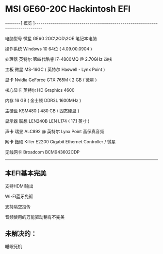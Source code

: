 # MSI GE60-20C Hackintosh EFI


--------[ 概览 ]----------------------------------------------------------------------------------

  电脑型号            微星 GE60 2OC\2OD\2OE 笔记本电脑
  
  操作系统            Windows 10 64位 ( 4.09.00.0904 )

  处理器              英特尔 第四代酷睿 i7-4800MQ @ 2.70GHz 四核
  
  主板                微星 MS-16GC ( 英特尔 Haswell - Lynx Point )
  
  显卡                Nvidia GeForce GTX 765M ( 2 GB / 微星 )
  
  核心显卡             英特尔 HD Graphics 4600
  
  内存                16 GB ( 金士顿 DDR3L 1600MHz )
  
  主硬盘               KSM480 ( 480 GB / 固态硬盘 )
  
  显示器               联想 LEN240B LEN L174 ( 17.1 英寸  )
  
  声卡                瑞昱 ALC892 @ 英特尔 Lynx Point  高保真音频
  
  网卡                鈺硕 Killer E2200 Gigabit Ethernet Controller / 微星
  
  无线网卡            Broadcom BCM943602CDP
  
--------------------------------------------------------------------------------------------------

## 本EFI基本完美

支持HDMI输出

WI-FI蓝牙免驱

支持隔空投传

音频使用的万能驱动稍有不完美

## 未解决的：
睡眠死机
